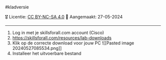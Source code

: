 #kladversie 

🎖️ Licentie: [CC BY-NC-SA 4.0](https://creativecommons.org/licenses/by-nc-sa/4.0/)
📅 Aangemaakt: 27-05-2024

---
1. Log in met je skillsforall.com account (Cisco)
2. https://skillsforall.com/resources/lab-downloads
3. Klik op de correcte download voor jouw PC
![[Pasted image 20240527085534.png]]
4. Installeer het uitvoerbare bestand
